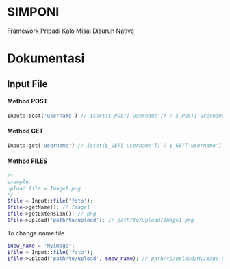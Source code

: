 # SIMPONI

Framework Pribadi Kalo Misal Disuruh Native

# Dokumentasi

## Input File

#### Method POST
```php
Input::post('username') // isset($_POST['username']) ? $_POST['username'] : null
```

#### Method GET
```php
Input::get('username') // isset($_GET['username']) ? $_GET['username'] : null
```

#### Method FILES
```php
/*
example: 
upload file = Image1.png
*/
$file = Input::file('foto');
$file->getName(); // Image1
$file->getExtension(); // png
$file->upload('path/to/upload'); // path/to/upload/Image1.png
```

To change name file
```php
$new_name = 'Myimage';
$file = Input::file('foto');
$file->upload('path/to/upload', $new_name); // path/to/upload/Myimage.png
```